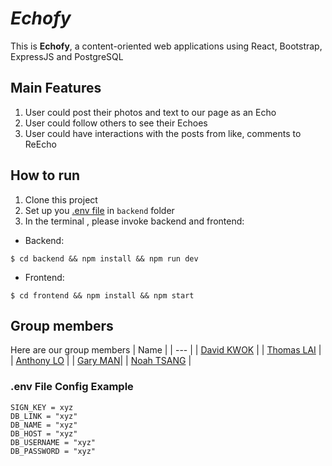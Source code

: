 # *Echofy*
This is **Echofy**, a content-oriented web applications using React, Bootstrap, ExpressJS and PostgreSQL


## Main Features
1. User could post their photos and text to our page as an Echo
2. User could follow others to see their Echoes
3. User could have interactions with the posts from like, comments to ReEcho

## How to run
1. Clone this project
2. Set up you [.env file](#dot-env-file-config-example) in `backend` folder
3. In the terminal , please invoke backend and frontend:
  - Backend: 
```
$ cd backend && npm install && npm run dev
```
  - Frontend: 
```
$ cd frontend && npm install && npm start
```


## Group members
Here are our group members
| Name |
| --- | 
| [David KWOK](https://github.com/DavidAF1204) |
| [Thomas LAI](https://github.com/Laigung) |
| [Anthony LO](https://github.com/anthonylol06) |
| [Gary MAN](https://github.com/mangaryreal)|
| [Noah TSANG](https://github.com/tsangkingki) |


### <a id="dot-env-file-config-example"></a>.env File Config Example
```
SIGN_KEY = xyz
DB_LINK = "xyz"
DB_NAME = "xyz"
DB_HOST = "xyz"
DB_USERNAME = "xyz"
DB_PASSWORD = "xyz"
```